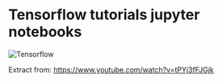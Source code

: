 # Tensorflow tutorials jupyter notebooks
![Tensorflow](https://www.gstatic.com/devrel-devsite/prod/v3e5e49c86560fa1d4115a3867ece7b214786f7f53a4ea5df16ed22c32fc83928/tensorflow/images/lockup.svg)

Extract from: https://www.youtube.com/watch?v=tPYj3fFJGjk
